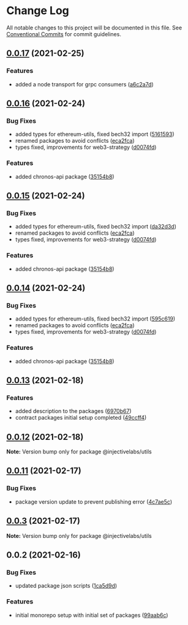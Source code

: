 # Change Log

All notable changes to this project will be documented in this file.
See [Conventional Commits](https://conventionalcommits.org) for commit guidelines.

## [0.0.17](https://github.com/InjectiveLabs/injective-ts/compare/@injectivelabs/utils@0.0.16...@injectivelabs/utils@0.0.17) (2021-02-25)

### Features

* added a node transport for grpc consumers ([a6c2a7d](https://github.com/InjectiveLabs/injective-ts/commit/a6c2a7d32b7046dd2f951f89dcb0b56ec091f152))

## [0.0.16](https://github.com/InjectiveLabs/injective-ts/compare/@injectivelabs/utils@0.0.13...@injectivelabs/utils@0.0.16) (2021-02-24)

### Bug Fixes

* added types for ethereum-utils, fixed bech32 import ([5161593](https://github.com/InjectiveLabs/injective-ts/commit/51615932730d92affb901a252b3d2b2ea4108cb9))
* renamed packages to avoid conflicts ([eca2fca](https://github.com/InjectiveLabs/injective-ts/commit/eca2fca05983a5b7b401ce85294c2f5e08c07011))
* types fixed, improvements for web3-strategy ([d0074fd](https://github.com/InjectiveLabs/injective-ts/commit/d0074fdee137aa3ba203d9aab56c54f9b1955940))

### Features

* added chronos-api package ([35154b8](https://github.com/InjectiveLabs/injective-ts/commit/35154b8bbde77d2636476e5c7fbd1732101bf7d9))

## [0.0.15](https://github.com/InjectiveLabs/injective-ts/compare/@injectivelabs/utils@0.0.13...@injectivelabs/utils@0.0.15) (2021-02-24)

### Bug Fixes

* added types for ethereum-utils, fixed bech32 import ([da32d3d](https://github.com/InjectiveLabs/injective-ts/commit/da32d3d8233ef9677650c87222fcf5f4735468a8))
* renamed packages to avoid conflicts ([eca2fca](https://github.com/InjectiveLabs/injective-ts/commit/eca2fca05983a5b7b401ce85294c2f5e08c07011))
* types fixed, improvements for web3-strategy ([d0074fd](https://github.com/InjectiveLabs/injective-ts/commit/d0074fdee137aa3ba203d9aab56c54f9b1955940))

### Features

* added chronos-api package ([35154b8](https://github.com/InjectiveLabs/injective-ts/commit/35154b8bbde77d2636476e5c7fbd1732101bf7d9))

## [0.0.14](https://github.com/InjectiveLabs/injective-ts/compare/@injectivelabs/utils@0.0.13...@injectivelabs/utils@0.0.14) (2021-02-24)

### Bug Fixes

* added types for ethereum-utils, fixed bech32 import ([595c619](https://github.com/InjectiveLabs/injective-ts/commit/595c619c1626bb8067c93693e67596a6e2b340de))
* renamed packages to avoid conflicts ([eca2fca](https://github.com/InjectiveLabs/injective-ts/commit/eca2fca05983a5b7b401ce85294c2f5e08c07011))
* types fixed, improvements for web3-strategy ([d0074fd](https://github.com/InjectiveLabs/injective-ts/commit/d0074fdee137aa3ba203d9aab56c54f9b1955940))

### Features

* added chronos-api package ([35154b8](https://github.com/InjectiveLabs/injective-ts/commit/35154b8bbde77d2636476e5c7fbd1732101bf7d9))

## [0.0.13](https://github.com/InjectiveLabs/injective-ts/compare/@injectivelabs/utils@0.0.11...@injectivelabs/utils@0.0.13) (2021-02-18)

### Features

* added description to the packages ([6970b67](https://github.com/InjectiveLabs/injective-ts/commit/6970b67427786cb92ef22e695d4a228e87a5cdf8))
* contract packages initial setup completed ([49ccff4](https://github.com/InjectiveLabs/injective-ts/commit/49ccff4b6ab20f3931eaa6cdbf17284ee78e7ad2))

## [0.0.12](https://github.com/InjectiveLabs/injective-monorepo/compare/@injectivelabs/utils@0.0.11...@injectivelabs/utils@0.0.12) (2021-02-18)

**Note:** Version bump only for package @injectivelabs/utils

## [0.0.11](https://github.com/InjectiveLabs/injective-monorepo/compare/@injectivelabs/utils@0.0.3...@injectivelabs/utils@0.0.11) (2021-02-17)

### Bug Fixes

* package version update to prevent publishing error ([4c7ae5c](https://github.com/InjectiveLabs/injective-monorepo/commit/4c7ae5cf98fc4910fb349201bc693d83ec3f9f66))

## [0.0.3](https://github.com/InjectiveLabs/injective-monorepo/compare/@injectivelabs/utils@0.0.2...@injectivelabs/utils@0.0.3) (2021-02-17)

**Note:** Version bump only for package @injectivelabs/utils

## 0.0.2 (2021-02-16)

### Bug Fixes

* updated package json scripts ([1ca5d9d](https://github.com/InjectiveLabs/injective-monorepo/commit/1ca5d9dd97e735b71e819498160d94c760f79787))

### Features

* initial monorepo setup with initial set of packages ([99aab6c](https://github.com/InjectiveLabs/injective-monorepo/commit/99aab6c2a1913ab48ce1cc9558db4843be72ccb5))
